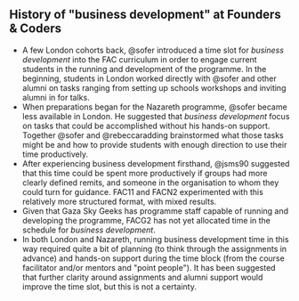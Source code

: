 ## History of "business development" at Founders & Coders

- A few London cohorts back, @sofer introduced a time slot for _business development_ into the FAC curriculum in order to engage current students in the running and development of the programme. In the beginning, students in London worked directly with @sofer and other alumni on tasks ranging from setting up schools workshops and inviting alumni in for talks. 
- When preparations began for the Nazareth programme, @sofer became less available in London. He suggested that _business development_ focus on tasks that could be accomplished without his hands-on support. Together @sofer and @rebeccaradding brainstormed what those tasks might be and how to provide students with enough direction to use their time productively.
- After experiencing business development firsthand, @jsms90 suggested that this time could be spent more productively if groups had more clearly defined remits, and someone in the organisation to whom they could turn for guidance. FAC11 and FACN2 experimented with this relatively more structured format, with mixed results.
- Given that Gaza Sky Geeks has programme staff capable of running and developing the programme, FACG2 has not yet allocated time in the schedule for _business development_.
- In both London and Nazareth, running business development time in this way required quite a bit of planning (to think through the assignments in advance) and hands-on support during the time block (from the course facilitator and/or mentors and "point people"). It has been suggested that further clarity around assignments and alumni support would improve the time slot, but this is not a certainty.
